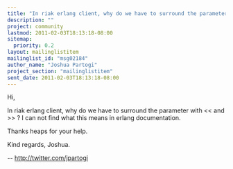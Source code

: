 ```yaml
---
title: "In riak erlang client, why do we have to surround the parameter with	<< and >> ?"
description: ""
project: community
lastmod: 2011-02-03T18:13:18-08:00
sitemap:
  priority: 0.2
layout: mailinglistitem
mailinglist_id: "msg02184"
author_name: "Joshua Partogi"
project_section: "mailinglistitem"
sent_date: 2011-02-03T18:13:18-08:00
---
```



Hi,

In riak erlang client, why do we have to surround the parameter with &lt;&lt; and
&gt;&gt; ? I can not find what this means in erlang documentation.

Thanks heaps for your help.

Kind regards,
Joshua.

-- 
http://twitter.com/jpartogi
